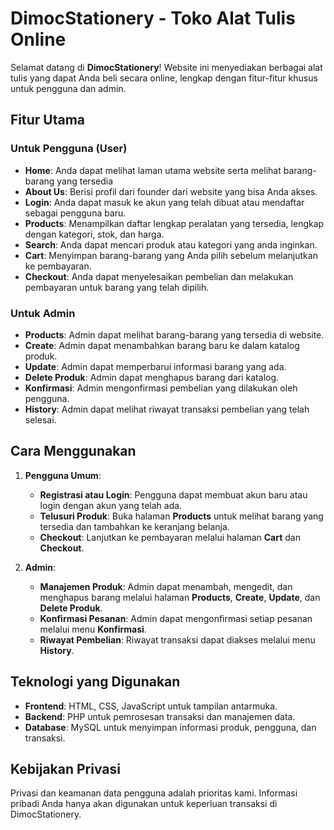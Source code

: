 # DimocStationery - Toko Alat Tulis Online

Selamat datang di **DimocStationery**! Website ini menyediakan berbagai alat tulis yang dapat Anda beli secara online, lengkap dengan fitur-fitur khusus untuk pengguna dan admin.

## Fitur Utama

### Untuk Pengguna (User)
- **Home**: Anda dapat melihat laman utama website serta melihat barang-barang yang tersedia
- **About Us**: Berisi profil dari founder dari website yang bisa Anda akses.
- **Login**: Anda dapat masuk ke akun yang telah dibuat atau mendaftar sebagai pengguna baru.
- **Products**: Menampilkan daftar lengkap peralatan yang tersedia, lengkap dengan kategori, stok, dan harga.
- **Search**: Anda dapat mencari produk atau kategori yang anda inginkan.
- **Cart**: Menyimpan barang-barang yang Anda pilih sebelum melanjutkan ke pembayaran.
- **Checkout**: Anda dapat menyelesaikan pembelian dan melakukan pembayaran untuk barang yang telah dipilih.

### Untuk Admin
- **Products**: Admin dapat melihat barang-barang yang tersedia di website.
- **Create**: Admin dapat menambahkan barang baru ke dalam katalog produk.
- **Update**: Admin dapat memperbarui informasi barang yang ada.
- **Delete Produk**: Admin dapat menghapus barang dari katalog.
- **Konfirmasi**: Admin mengonfirmasi pembelian yang dilakukan oleh pengguna.
- **History**: Admin dapat melihat riwayat transaksi pembelian yang telah selesai.

## Cara Menggunakan

1. **Pengguna Umum**:
   - **Registrasi atau Login**: Pengguna dapat membuat akun baru atau login dengan akun yang telah ada.
   - **Telusuri Produk**: Buka halaman **Products** untuk melihat barang yang tersedia dan tambahkan ke keranjang belanja.
   - **Checkout**: Lanjutkan ke pembayaran melalui halaman **Cart** dan **Checkout**.

2. **Admin**:
   - **Manajemen Produk**: Admin dapat menambah, mengedit, dan menghapus barang melalui halaman **Products**, **Create**, **Update**, dan **Delete Produk**.
   - **Konfirmasi Pesanan**: Admin dapat mengonfirmasi setiap pesanan melalui menu **Konfirmasi**.
   - **Riwayat Pembelian**: Riwayat transaksi dapat diakses melalui menu **History**.

## Teknologi yang Digunakan

- **Frontend**: HTML, CSS, JavaScript untuk tampilan antarmuka.
- **Backend**: PHP untuk pemrosesan transaksi dan manajemen data.
- **Database**: MySQL untuk menyimpan informasi produk, pengguna, dan transaksi.

## Kebijakan Privasi

Privasi dan keamanan data pengguna adalah prioritas kami. Informasi pribadi Anda hanya akan digunakan untuk keperluan transaksi di DimocStationery.
